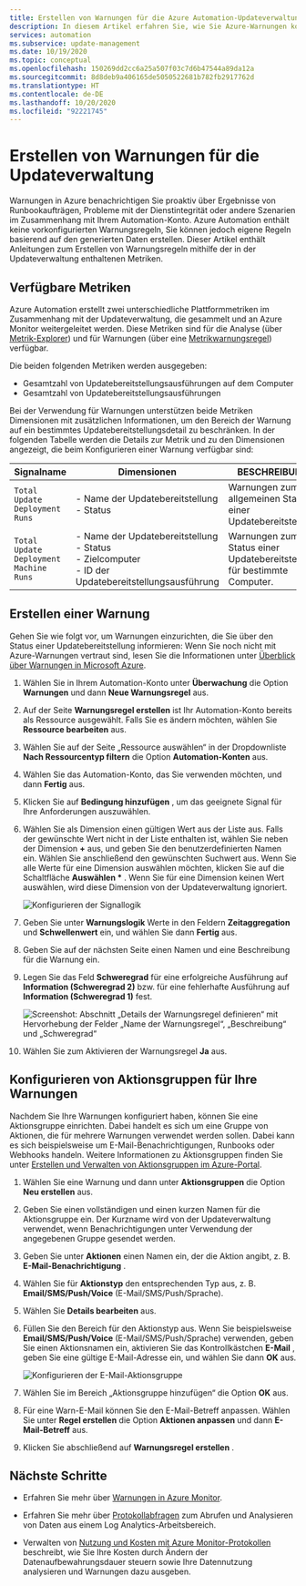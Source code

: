 ```yaml
---
title: Erstellen von Warnungen für die Azure Automation-Updateverwaltung
description: In diesem Artikel erfahren Sie, wie Sie Azure-Warnungen konfigurieren, um über den Status von Updatebewertungen oder -bereitstellungen benachrichtigt zu werden.
services: automation
ms.subservice: update-management
ms.date: 10/19/2020
ms.topic: conceptual
ms.openlocfilehash: 150269dd2cc6a25a507f03c7d6b47544a89da12a
ms.sourcegitcommit: 8d8deb9a406165de5050522681b782fb2917762d
ms.translationtype: HT
ms.contentlocale: de-DE
ms.lasthandoff: 10/20/2020
ms.locfileid: "92221745"
---
```

# <a name="how-to-create-alerts-for-update-management"></a>Erstellen von Warnungen für die Updateverwaltung

Warnungen in Azure benachrichtigen Sie proaktiv über Ergebnisse von Runbookaufträgen, Probleme mit der Dienstintegrität oder andere Szenarien im Zusammenhang mit Ihrem Automation-Konto. Azure Automation enthält keine vorkonfigurierten Warnungsregeln, Sie können jedoch eigene Regeln basierend auf den generierten Daten erstellen. Dieser Artikel enthält Anleitungen zum Erstellen von Warnungsregeln mithilfe der in der Updateverwaltung enthaltenen Metriken.

## <a name="available-metrics"></a>Verfügbare Metriken

Azure Automation erstellt zwei unterschiedliche Plattformmetriken im Zusammenhang mit der Updateverwaltung, die gesammelt und an Azure Monitor weitergeleitet werden. Diese Metriken sind für die Analyse (über [Metrik-Explorer](../../azure-monitor/platform/metrics-charts.md)) und für Warnungen (über eine [Metrikwarnungsregel](../../azure-monitor/platform/alerts-metric.md)) verfügbar.

Die beiden folgenden Metriken werden ausgegeben:

* Gesamtzahl von Updatebereitstellungsausführungen auf dem Computer
* Gesamtzahl von Updatebereitstellungsausführungen

Bei der Verwendung für Warnungen unterstützen beide Metriken Dimensionen mit zusätzlichen Informationen, um den Bereich der Warnung auf ein bestimmtes Updatebereitstellungsdetail zu beschränken. In der folgenden Tabelle werden die Details zur Metrik und zu den Dimensionen angezeigt, die beim Konfigurieren einer Warnung verfügbar sind:

|Signalname|Dimensionen|BESCHREIBUNG
|---|---|---|
|`Total Update Deployment Runs`|- Name der Updatebereitstellung<br>- Status | Warnungen zum allgemeinen Status einer Updatebereitstellung|
|`Total Update Deployment Machine Runs`|- Name der Updatebereitstellung</br>- Status</br>- Zielcomputer</br>- ID der Updatebereitstellungsausführung    |Warnungen zum Status einer Updatebereitstellung für bestimmte Computer.|

## <a name="create-alert"></a>Erstellen einer Warnung

Gehen Sie wie folgt vor, um Warnungen einzurichten, die Sie über den Status einer Updatebereitstellung informieren: Wenn Sie noch nicht mit Azure-Warnungen vertraut sind, lesen Sie die Informationen unter [Überblick über Warnungen in Microsoft Azure](../../azure-monitor/platform/alerts-overview.md).

1. Wählen Sie in Ihrem Automation-Konto unter **Überwachung** die Option **Warnungen** und dann **Neue Warnungsregel** aus.

2. Auf der Seite **Warnungsregel erstellen** ist Ihr Automation-Konto bereits als Ressource ausgewählt. Falls Sie es ändern möchten, wählen Sie **Ressource bearbeiten** aus.

3. Wählen Sie auf der Seite „Ressource auswählen“ in der Dropdownliste **Nach Ressourcentyp filtern** die Option **Automation-Konten** aus.

4. Wählen Sie das Automation-Konto, das Sie verwenden möchten, und dann **Fertig** aus.

5. Klicken Sie auf **Bedingung hinzufügen** , um das geeignete Signal für Ihre Anforderungen auszuwählen.

6. Wählen Sie als Dimension einen gültigen Wert aus der Liste aus. Falls der gewünschte Wert nicht in der Liste enthalten ist, wählen Sie neben der Dimension **\+** aus, und geben Sie den benutzerdefinierten Namen ein. Wählen Sie anschließend den gewünschten Suchwert aus. Wenn Sie alle Werte für eine Dimension auswählen möchten, klicken Sie auf die Schaltfläche **Auswählen \*** . Wenn Sie für eine Dimension keinen Wert auswählen, wird diese Dimension von der Updateverwaltung ignoriert.

    ![Konfigurieren der Signallogik](./media/manage-updates-for-vm/signal-logic.png)

7. Geben Sie unter **Warnungslogik** Werte in den Feldern **Zeitaggregation** und **Schwellenwert** ein, und wählen Sie dann **Fertig** aus.

8. Geben Sie auf der nächsten Seite einen Namen und eine Beschreibung für die Warnung ein.

9. Legen Sie das Feld **Schweregrad** für eine erfolgreiche Ausführung auf **Information (Schweregrad 2)** bzw. für eine fehlerhafte Ausführung auf **Information (Schweregrad 1)** fest.

    ![Screenshot: Abschnitt „Details der Warnungsregel definieren“ mit Hervorhebung der Felder „Name der Warnungsregel“, „Beschreibung“ und „Schweregrad“](./media/manage-updates-for-vm/define-alert-details.png)

10. Wählen Sie zum Aktivieren der Warnungsregel **Ja** aus.

## <a name="configure-action-groups-for-your-alerts"></a>Konfigurieren von Aktionsgruppen für Ihre Warnungen

Nachdem Sie Ihre Warnungen konfiguriert haben, können Sie eine Aktionsgruppe einrichten. Dabei handelt es sich um eine Gruppe von Aktionen, die für mehrere Warnungen verwendet werden sollen. Dabei kann es sich beispielsweise um E-Mail-Benachrichtigungen, Runbooks oder Webhooks handeln. Weitere Informationen zu Aktionsgruppen finden Sie unter [Erstellen und Verwalten von Aktionsgruppen im Azure-Portal](../../azure-monitor/platform/action-groups.md).

1. Wählen Sie eine Warnung und dann unter **Aktionsgruppen** die Option **Neu erstellen** aus.

2. Geben Sie einen vollständigen und einen kurzen Namen für die Aktionsgruppe ein. Der Kurzname wird von der Updateverwaltung verwendet, wenn Benachrichtigungen unter Verwendung der angegebenen Gruppe gesendet werden.

3. Geben Sie unter **Aktionen** einen Namen ein, der die Aktion angibt, z. B. **E-Mail-Benachrichtigung** .

4. Wählen Sie für **Aktionstyp** den entsprechenden Typ aus, z. B. **Email/SMS/Push/Voice** (E-Mail/SMS/Push/Sprache).

5. Wählen Sie **Details bearbeiten** aus.

6. Füllen Sie den Bereich für den Aktionstyp aus. Wenn Sie beispielsweise **Email/SMS/Push/Voice** (E-Mail/SMS/Push/Sprache) verwenden, geben Sie einen Aktionsnamen ein, aktivieren Sie das Kontrollkästchen **E-Mail** , geben Sie eine gültige E-Mail-Adresse ein, und wählen Sie dann **OK** aus.

    ![Konfigurieren der E-Mail-Aktionsgruppe](./media/manage-updates-for-vm/configure-email-action-group.png)

7. Wählen Sie im Bereich „Aktionsgruppe hinzufügen“ die Option **OK** aus.

8. Für eine Warn-E-Mail können Sie den E-Mail-Betreff anpassen. Wählen Sie unter **Regel erstellen** die Option **Aktionen anpassen** und dann **E-Mail-Betreff** aus.

9. Klicken Sie abschließend auf **Warnungsregel erstellen** .

## <a name="next-steps"></a>Nächste Schritte

* Erfahren Sie mehr über [Warnungen in Azure Monitor](../../azure-monitor/platform/alerts-overview.md).

* Erfahren Sie mehr über [Protokollabfragen](../../azure-monitor/log-query/log-query-overview.md) zum Abrufen und Analysieren von Daten aus einem Log Analytics-Arbeitsbereich.

* Verwalten von [Nutzung und Kosten mit Azure Monitor-Protokollen](../../azure-monitor/platform/manage-cost-storage.md) beschreibt, wie Sie Ihre Kosten durch Ändern der Datenaufbewahrungsdauer steuern sowie Ihre Datennutzung analysieren und Warnungen dazu ausgeben.